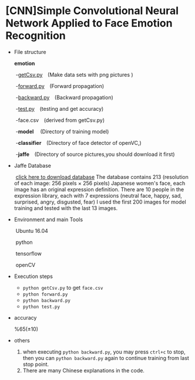 # [CNN]Simple Convolutional Neural Network Applied to Face Emotion Recognition

+ File structure

  **emotion**

  ​	-[getCsv.py](./getCsv.py)&emsp;(Make data sets with png pictures )

  ​	-[forward.py](./forward.py)&emsp;(Forward propagation)

  ​	-[backward.py](./backward.py)&emsp;(Backward propagation)

  ​	-[test.py](./test.py)&emsp;(testing and get accuracy)

  ​	-face.csv&emsp;(derived from getCsv.py)

  ​	-**model**&emsp; (Directory of training model)

  ​	-**classifier**&emsp;(Directory of face detector of openVC,)

  ​	-**jaffe**&emsp;(Directory of source pictures,you should download it first)

+ Jaffe Database 

  ​	[click here to download database](http://www.kasrl.org/jaffe.html)
  	The database contains 213 (resolution of each image: 256 pixels × 256 pixels) Japanese women's face, each image has an original expression definition. There are 10 people in the expression library, each with 7 expressions (neutral face, happy, sad, surprised, angry, disgusted, fear)
  	I used the first 200 images for model training and tested with the last 13 images.

+ Environment and main Tools

  ​	Ubuntu 16.04

  ​	python

  ​	tensorflow

  ​	openCV

+ Execution steps

  + `python getCsv.py` to get `face.csv`
  + `python forward.py `
  + `python backward.py`
  + `python test.py`

+ accuracy

  %65(±10)

+ others

  1. when executing `python backward.py`, you may press `ctrl+c` to stop, then you can `python backward.py` again to continue training from last stop point.
  2. There are many Chinese explanations in the code.
